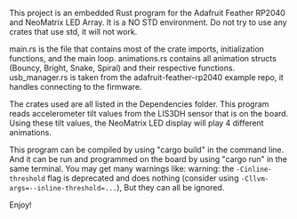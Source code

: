 This project is an embedded Rust program for the Adafruit Feather RP2040 and NeoMatrix LED Array.
It is a NO STD environment. Do not try to use any crates that use std, it will not work.

main.rs is the file that contains most of the crate imports, initialization functions, and the main loop.
animations.rs contains all animation structs (Bouncy, Bright, Snake, Spiral) and their respective functions.
usb_manager.rs is taken from the adafruit-feather-rp2040 example repo, it handles connecting to the firmware.

The crates used are all listed in the Dependencies folder.
This program reads accelerometer tilt values from the LIS3DH sensor that is on the board.
Using these tilt values, the NeoMatrix LED display will play 4 different animations.

This program can be compiled by using "cargo build" in the command line.
And it can be run and programmed on the board by using "cargo run" in the same terminal.
You may get many warnings like:
warning: the `-Cinline-threshold` flag is deprecated and does nothing (consider using `-Cllvm-args=--inline-threshold=...`),
But they can all be ignored.

Enjoy!
